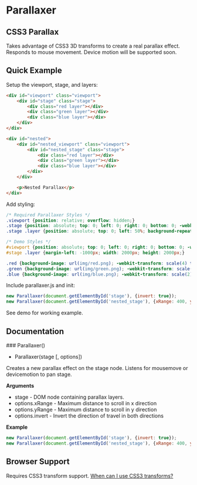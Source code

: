 # Parallaxer

## CSS3 Parallax

Takes advantage of CSS3 3D transforms to create a real parallax effect. Responds to mouse movement. Device motion will be supported soon.

## Quick Example

Setup the viewport, stage, and layers:

```html
<div id="viewport" class="viewport">
    <div id="stage" class="stage">
        <div class="red layer"></div>
        <div class="green layer"></div>
        <div class="blue layer"></div>
    </div>
</div>

<div id="nested">
    <div id="nested_viewport" class="viewport">
        <div id="nested_stage" class="stage">
            <div class="red layer"></div>
            <div class="green layer"></div>
            <div class="blue layer"></div>
        </div>
    </div>

    <p>Nested Parallax</p>
</div>
```

Add styling:

```css
/* Required Parallaxer Styles */
.viewport {position: relative; overflow: hidden;}
.stage {position: absolute; top: 0; left: 0; right: 0; bottom: 0; -webkit-transform-style: preserve-3d;}
.stage .layer {position: absolute; top: 0; left: 50%; background-repeat: no-repeat; background-position: top left; -webkit-transform-style: preserve-3d;}

/* Demo Styles */
#viewport {position: absolute; top: 0; left: 0; right: 0; bottom: 0; -webkit-perspective: 100;}
#stage .layer {margin-left: -1000px; width: 2000px; height: 2000px;}

.red {background-image: url(img/red.png); -webkit-transform: scale(4) translate3d(0, 0, -300px);}
.green {background-image: url(img/green.png); -webkit-transform: scale(3) translate3d(0, 0, -200px);}
.blue {background-image: url(img/blue.png); -webkit-transform: scale(2) translate3d(0, 0, -100px);}
```

Include parallaxer.js and init:

```javascript
new Parallaxer(document.getElementById('stage'), {invert: true});
new Parallaxer(document.getElementById('nested_stage'), {xRange: 400, yRange: 400});
```

See demo for working example.

## Documentation

<a name="Parallaxer" />
### Parallaxer()

 * Parallaxer(stage [, options])

 Creates a new parallax effect on the stage node. Listens for mousemove or devicemotion to pan stage.

__Arguments__

 * stage - DOM node containing parallax layers.
 * options.xRange - Maximum distance to scroll in x direction
 * options.yRange - Maximum distance to scroll in y direction
 * options.invert - Invert the direction of travel in both directions

__Example__

```javascript
new Parallaxer(document.getElementById('stage'), {invert: true});
new Parallaxer(document.getElementById('nested_stage'), {xRange: 400, yRange: 400});
```

## Browser Support

Requires CSS3 transform support. [When can I use CSS3 transforms?](http://caniuse.com/transforms3d) 